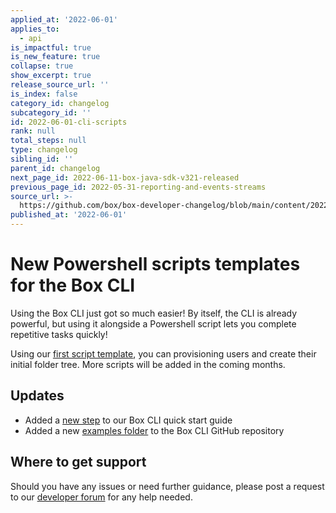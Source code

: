 ```yaml
---
applied_at: '2022-06-01'
applies_to:
  - api
is_impactful: true
is_new_feature: true
collapse: true
show_excerpt: true
release_source_url: ''
is_index: false
category_id: changelog
subcategory_id: ''
id: 2022-06-01-cli-scripts
rank: null
total_steps: null
type: changelog
sibling_id: ''
parent_id: changelog
next_page_id: 2022-06-11-box-java-sdk-v321-released
previous_page_id: 2022-05-31-reporting-and-events-streams
source_url: >-
  https://github.com/box/box-developer-changelog/blob/main/content/2022/06-01-cli-scripts.md
published_at: '2022-06-01'
---
```

# New Powershell scripts templates for the Box CLI

<!--alex ignore -->

Using the Box CLI just got so much easier! By itself, the CLI is already
powerful, but using it alongside a Powershell script lets you complete
repetitive tasks quickly!

<!-- more -->

Using our [first script template][4], you can provisioning users and create
their initial folder tree. More scripts will be added in the coming months.

## Updates
* Added a [new step][2] to our Box CLI quick start guide
* Added a new [examples folder][3] to the Box CLI GitHub repository

## Where to get support

Should you have any issues or need further guidance, please post a request to
our [developer forum][1] for any help needed.

[1]: https://support.box.com/hc/en-us/community/topics/360001932973-Platform-and-Developer-Forum
[2]: g://tooling/cli/quick-start/powershell-script-templates/
[3]: https://github.com/box/boxcli/tree/main/examples
[4]: https://github.com/box/boxcli/tree/main/examples/User%20Creation%20&%20Provisioning